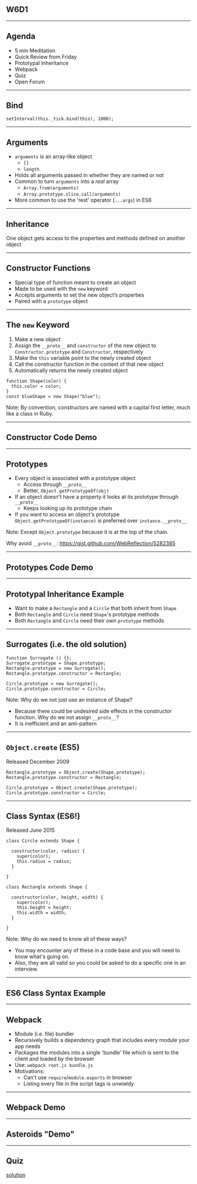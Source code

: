 ## W6D1

---

## Agenda

+ 5 min Meditation
+ Quick Review from Friday
+ Prototypal Inheritance
+ Webpack
+ Quiz
+ Open Forum

---

## Bind

`setInterval(this._tick.bind(this), 1000);`

---

## Arguments

+ `arguments` is an array-like object
  + `[]`
  + `length`
+ Holds all arguments passed in whether they are named or not
+ Common to turn `arguments` into a *real* array
  + `Array.from(arguments)`
  + `Array.prototype.slice.call(arguments)`
+ More common to use the 'rest' operator (`...args`) in ES6

---

## Inheritance

One object gets access to the properties and methods defined on another object

---

## Constructor Functions

+ Special type of function meant to create an object
+ Made to be used with the `new` keyword
+ Accepts arguments to set the new object’s properties
+ Paired with a `prototype` object

---

## The `new` Keyword

1. Make a new object
1. Assign the `__proto__` and `constructor` of the new object to `Constructor.prototype` and `Constructor`, respectively
1. Make the `this` variable point to the newly created object
1. Call the constructor function in the context of that new object
1. Automatically returns the newly created object

```
function Shape(color) {
  this.color = color;
}
const blueShape = new Shape("blue");
```

Note:
By convention, constructors are named with a capital first letter, much like a class in Ruby.

---

## Constructor Code Demo

---

## Prototypes

+ Every object is associated with a prototype object
  + Access through `__proto__`
  + Better, `Object.getPrototypeOf(obj)`
+ If an object doesn't have a property it looks at its prototype through `__proto__`
  + Keeps looking up its prototype chain
+ If you want to access an object's prototype  `Object.getPrototypeOf(instance)` is preferred over `instance.__proto__`

Note:
Except `Object.prototype` because it is at the top of the chain.

Why avoid `__proto__`:
https://gist.github.com/WebReflection/5282385

---

## Prototypes Code Demo

---

## Prototypal Inheritance Example

+ Want to make a `Rectangle` and a `Circle` that both inherit from `Shape`
+ Both `Rectangle` and `Circle` need `Shape`'s prototype methods
+ Both `Rectangle` and `Circle` need their *own* `prototype` methods

---

## Surrogates (i.e. the old solution)

```
function Surrogate () {};
Surrogate.prototype = Shape.prototype;
Rectangle.prototype = new Surrogate();
Rectangle.prototype.constructor = Rectangle;

Circle.prototype = new Surrogate();
Circle.prototype.constructor = Circle;
```

Note:
Why do we not just use an instance of Shape?
+ Because there could be undesired side effects in the constructor function.
Why do we not assign `__proto__`?
+ It is inefficient and an anti-pattern

---

## `Object.create` (ES5)

Released December 2009

```
Rectangle.prototype = Object.create(Shape.prototype);
Rectangle.prototype.constructor = Rectangle;

Circle.prototype = Object.create(Shape.prototype);
Circle.prototype.constructor = Circle;
```

---

## Class Syntax (ES6!)

Released June 2015

```
class Circle extends Shape {

  constructor(color, radius) {
    super(color);
    this.radius = radius;
  }

}

class Rectangle extends Shape {

  constructor(color, height, width) {
    super(color);
    this.height = height;
    this.width = width;
  }

}
```

Note:
Why do we need to know all of these ways?
+ You may encounter any of these in a code base and you will need to know what's going on.
+ Also, they are all valid so you could be asked to do a specific one in an interview.

---

## ES6 Class Syntax Example

---

## Webpack

+ Module (i.e. file) bundler
+ Recursively builds a dependency graph that includes every module your app needs
+ Packages the modules into a single 'bundle' file which is sent to the client and loaded by the browser
+ Use: `webpack root.js bundle.js`
+ Motivations:
  + Can't use `require`/`module.exports` in browser
  + Listing every file in the script tags is unwieldy

---

## Webpack Demo

---

## Asteroids "Demo"

---

## Quiz

[solution](https://github.com/appacademy/daily-quiz/blob/master/js/w5d5.md)



